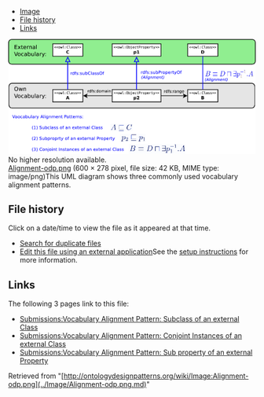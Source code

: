 * [Image](../Image/Alignment-odp.png.md#file)
* [File history](../Image/Alignment-odp.png.md#filehistory)
* [Links](../Image/Alignment-odp.png.md#filelinks)

[![Image:Alignment-odp.png](../images/6/65/Alignment-odp.png)](../images/6/65/Alignment-odp.png)  
No higher resolution available.  
[Alignment-odp.png](../images/6/65/Alignment-odp.png)‎ (600 × 278 pixel, file size: 42 KB, MIME type: image/png)This UML diagram shows three commonly used vocabulary alignment patterns.




## File history

Click on a date/time to view the file as it appeared at that time.



  
* [Search for duplicate files](http://ontologydesignpatterns.org/wiki/Special:FileDuplicateSearch/Alignment-odp.png "Special:FileDuplicateSearch/Alignment-odp.png")
* [Edit this file using an external application](http://ontologydesignpatterns.org/wiki/index.php?title=Image:Alignment-odp.png&action=edit&externaledit=true&mode=file "Image:Alignment-odp.png")See the [setup instructions](http://www.mediawiki.org/wiki/Manual:External_editors "http://www.mediawiki.org/wiki/Manual:External_editors") for more information.

## Links



The following 3 pages link to this file:


* [Submissions:Vocabulary Alignment Pattern: Subclass of an external Class](../Submissions/Vocabulary_Alignment_Pattern/_Subclass_of_an_external_Class.md "Submissions:Vocabulary Alignment Pattern: Subclass of an external Class")
* [Submissions:Vocabulary Alignment Pattern: Conjoint Instances of an external Class](../Submissions/Vocabulary_Alignment_Pattern/_Conjoint_Instances_of_an_external_Class.md "Submissions:Vocabulary Alignment Pattern: Conjoint Instances of an external Class")
* [Submissions:Vocabulary Alignment Pattern: Sub property of an external Property](../Submissions/Vocabulary_Alignment_Pattern/_Sub_property_of_an_external_Property.md "Submissions:Vocabulary Alignment Pattern: Sub property of an external Property")


Retrieved from "[http://ontologydesignpatterns.org/wiki/Image:Alignment-odp.png](../Image/Alignment-odp.png.md)"